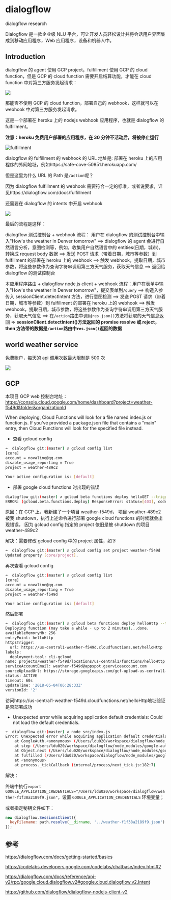 # dialogflow

dialogflow research

Dialogflow 是一款企业级 NLU 平台，可让开发人员轻松设计并将会话用户界面集成到移动应用程序，Web 应用程序，设备和机器人中。

## Introduction

dialogflow 的 agent 使用 GCP project，fulfillment 使用 GCP 的 cloud function，但是 GCP 的 cloud function 需要开启结算功能，才能在 cloud function 中对第三方服务发起请求：

![](https://ws1.sinaimg.cn/large/006tKfTcgy1fr3smudqj6j31kw02w3yk.jpg)

那能否不使用 GCP 的 cloud function，部署自己的 webhook，这样就可以在 webhook 中对第三方服务发起请求。

这是一个部署在 heroku 上的 nodejs webhook 应用程序，也就是 dialogflow 的 fulfillment。

**注意：heroku 免费用户部署的应用程序，在 30 分钟不活动后，将被停止运行**

![fulfillment](https://ws2.sinaimg.cn/large/006tKfTcgy1fqzlmeah6wj31kw0tvgp7.jpg)

dialogflow 的 fulfillment 的 webhook 的 URL 地址是: 部署在 heroku 上的应用程序的外网地址，例如https://safe-cove-50851.herokuapp.com/

但是这里为什么 URL 的 Path 是`/action`呢？

因为 dialogflow fulfillment 的 webhook 需要符合一定的标准，或者说要求，详见https://dialogflow.com/docs/fulfillment

还需要在 dialogflow 的 intents 中开启 webhook

![](https://ws2.sinaimg.cn/large/006tKfTcgy1fqzl8d2ijaj31kw0tvadn.jpg)

最后的流程是这样：

dialogflow 测试控制台 + webhook 流程： 用户在 dialogflow 的测试控制台中输入"How's the weather in Denver tomorrow" ==> dialogflow 的 agent 会进行自然语言分析，意图检测等，例如，收集用户自然语言中的 entities(日期，城市)，转换成 request body 数据 ==> 发送 POST 请求（带着日期，城市等参数）到 fulfillment 的部署在 heroku 上的 webhook ==> 触发 webhook，提取日期，城市参数，将这些参数作为查询字符串调用第三方天气服务，获取天气信息 ==> 返回给 dialogflow 的测试控制台

本应用程序路由 + dialogflow node.js client + webhook 流程：用户在表单中输入"How's the weather in Denver tomorrow"，提交表单到`/query` ==> 构造入参传入 sessionClient.detectIntent 方法，进行意图检测 ==> 发送 POST 请求（带着日期，城市等参数）到 fulfillment 的部署在 heroku 上的 webhook ==> 触发 webhook，提取日期，城市参数，将这些参数作为查询字符串调用第三方天气服务，获取天气信息 ==> 在`/action`路由中调用`res.json()`方法将获取的天气信息返回 => **sessionClient.detectIntent()方法返回的 promise resolve 或 reject，then 方法带的数据是`/action`路由中`res.json()`返回的数据**

## world weather service

免费账户，每天的 api 调用次数最大限制是 500 次

![](https://ws2.sinaimg.cn/large/006tKfTcgy1fr61upwzlcj31kw307wlp.jpg)

## GCP

本项目 GCP web 控制台地址： https://console.cloud.google.com/home/dashboard?project=weather-f549d&folder&organizationId

When deploying, Cloud Functions will look for a file named index.js or function.js. If you've provided a package.json file that contains a "main" entry, then Cloud Functions will look for the specified file instead.

* 查看 gcloud config

```bash
➜  dialogflow git:(master) ✗ gcloud config list
[core]
account = novaline@qq.com
disable_usage_reporting = True
project = weather-489c2

Your active configuration is: [default]
```

* 部署 google cloud functions 时出现的错误

```bash
dialogflow git:(master) ✗ gcloud beta functions deploy helloGET --trigger-http
ERROR: (gcloud.beta.functions.deploy) ResponseError: status=[403], code=[Forbidden], message=[Permission denied on resource project weather-489c2.]
```

原因：在 GCP 上，我新建了一个项目 weather-f549d， 项目 weather-489c2 被我 shutdown，执行上述命令进行部署 google cloud functions 的时候就会出现错误， 因为 gcloud config 指定的 project 依旧是被 shutdown 的项目 weather-489c2

解决：需要修改 gcloud config 中的 project 属性，如下

```bash
➜  dialogflow git:(master) ✗ gcloud config set project weather-f549d
Updated property [core/project].
```

再次查看 gcloud config

```bash
➜  dialogflow git:(master) ✗ gcloud config list
[core]
account = novaline@qq.com
disable_usage_reporting = True
project = weather-f549d

Your active configuration is: [default]
```

然后部署

```bash
➜  dialogflow git:(master) ✗ gcloud beta functions deploy helloHttp --trigger-http
Deploying function (may take a while - up to 2 minutes)...done.
availableMemoryMb: 256
entryPoint: helloHttp
httpsTrigger:
  url: https://us-central1-weather-f549d.cloudfunctions.net/helloHttp
labels:
  deployment-tool: cli-gcloud
name: projects/weather-f549d/locations/us-central1/functions/helloHttp
serviceAccountEmail: weather-f549d@appspot.gserviceaccount.com
sourceUploadUrl: https://storage.googleapis.com/gcf-upload-us-central1-9246fd29-60f1-4b91-86a3-5834db85e1b1/f1f46858-9fe8-45b6-b473-841d2da8ef97.zip?GoogleAccessId=931752480490@cloudservices.gserviceaccount.com&Expires=1525417110&Signature=PAQyzKIPWbXqCIq0Wqv70PUJCl4S4THF3C9agUZHSNOu2JRrN8TJasIQQ%2Bd2iQ7zDQT1iI%2B1%2F7fbsKno1jdy4Pw31mwEoWI964bZ4A6DyIAIFmhtY97mA%2BTdF2R9%2BZFpFPbwY8XD9T1ySCWgGLrTpE3cvegcU3tfjd5O6FZ%2FJb0QS2ir%2F75JnDBm05lhRBgXAv37mjV6HKNMqquvhOVtLtHC1MdAgU3DN1Zg6jrbIlyNjvD4%2BjizCQCj2mIUleseIkj65HqFMvkO9pvE7zPbxnEJn7s%2BU2PTHOIr86y0tgOnbkLlzDYKAOUuKYacbjssLld%2BS1fUHXfV%2FnTxZCf1Ig%3D%3D
status: ACTIVE
timeout: 60s
updateTime: '2018-05-04T06:28:33Z'
versionId: '2'
```

访问https://us-central1-weather-f549d.cloudfunctions.net/helloHttp地址验证是否部署成功

* Unexpected error while acquiring application default credentials: Could not load the default credentials.

```bash
➜  dialogflow git:(master) ✗ node src/index.js
Error: Unexpected error while acquiring application default credentials: Could not load the default credentials. Browse to https://developers.google.com/accounts/docs/application-default-credentials for more information.
    at GoogleAuth.<anonymous> (/Users/ldu020/workspace/dialogflow/node_modules/google-auth-library/build/src/auth/googleauth.js:235:31)
    at step (/Users/ldu020/workspace/dialogflow/node_modules/google-auth-library/build/src/auth/googleauth.js:47:23)
    at Object.next (/Users/ldu020/workspace/dialogflow/node_modules/google-auth-library/build/src/auth/googleauth.js:28:53)
    at fulfilled (/Users/ldu020/workspace/dialogflow/node_modules/google-auth-library/build/src/auth/googleauth.js:19:58)
    at <anonymous>
    at process._tickCallback (internal/process/next_tick.js:182:7)
```

解决：

终端中执行`export GOOGLE_APPLICATION_CREDENTIALS="/Users/ldu020/workspace/dialogflow/weather-f1f38a2189f9.json"`，设置 `GOOGLE_APPLICATION_CREDENTIALS` 环境变量；

或者指定秘钥文件如下：

```js
new dialogflow.SessionsClient({
  keyFilename: path.resolve(__dirname, '../weather-f1f38a2189f9.json')
});
```

## 参考

https://dialogflow.com/docs/getting-started/basics

https://codelabs.developers.google.com/codelabs/chatbase/index.html#2

https://dialogflow.com/docs/reference/api-v2/rpc/google.cloud.dialogflow.v2#google.cloud.dialogflow.v2.Intent

https://github.com/dialogflow/dialogflow-nodejs-client-v2
